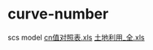 # curve-number
scs model
[cn值对照表.xls](https://github.com/xiaoyihydro/curve-number/files/14416891/cn.xls)
[土地利用_全.xls](https://github.com/xiaoyihydro/curve-number/files/14416897/_.xls)
